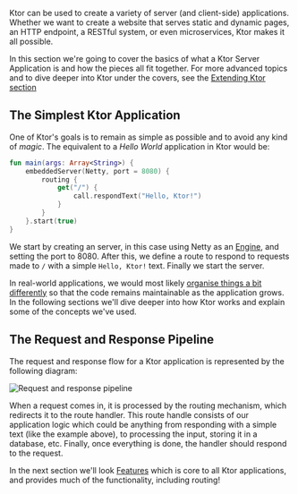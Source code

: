 [//]: # (title: A Ktor Application)

Ktor can be used to create a variety of server (and client-side) applications. Whether we want to create a website that serves
static and dynamic pages, an HTTP endpoint, a RESTful system, or even microservices, Ktor makes it all possible.

In this section we're going to cover the basics of what a Ktor Server Application is and how the pieces all fit together. For more advanced
topics and to dive deeper into Ktor under the covers, see the [Extending Ktor section](Lifecycle.md)

## The Simplest Ktor Application

One of Ktor's goals is to remain as simple as possible and to avoid any kind of *magic*. The equivalent to a *Hello World* application in Ktor would
be:

```kotlin
fun main(args: Array<String>) {
    embeddedServer(Netty, port = 8080) {
        routing {
            get("/") {
                call.respondText("Hello, Ktor!")
            }
        }
    }.start(true)
}
```

We start by creating an server, in this case using Netty as an [Engine](Engines.md), and setting the port to 8080. After this, we define
a route to respond to requests made to `/` with a simple `Hello, Ktor!` text. Finally we start the server. 

In real-world applications, we would most likely [organise things a bit differently](Modules.md) so that the code
remains maintainable as the application grows. In the following sections we'll dive deeper into
how Ktor works and explain some of the concepts we've used. 

## The Request and Response Pipeline

The request and response flow for a Ktor application is represented by the following diagram:



![Request and response pipeline](request-response-pipeline.svg)



When a request comes in, it is processed by the routing mechanism, which redirects it to the route handler. This route handle consists 
of our application logic which could be anything from responding with a simple text (like the example above), to processing the input, storing
it in a database, etc. Finally, once everything is done, the handler should respond to the request. 

In the next section we'll look [Features](Features.md) which is core to all Ktor applications, and provides much of the functionality, 
including routing! 









